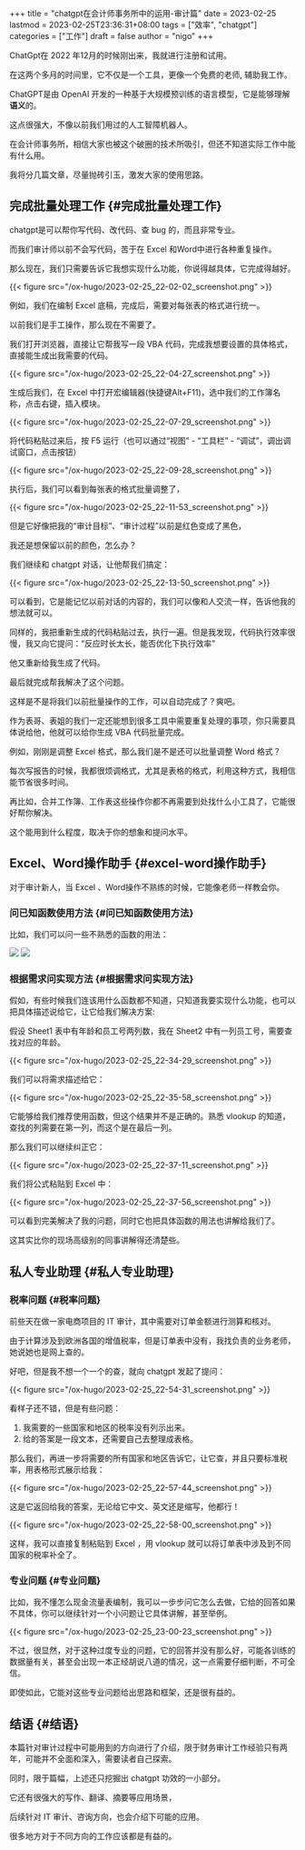 +++
title = "chatgpt在会计师事务所中的运用-审计篇"
date = 2023-02-25
lastmod = 2023-02-25T23:36:31+08:00
tags = ["效率", "chatgpt"]
categories = ["工作"]
draft = false
author = "nigo"
+++

ChatGpt在 2022 年12月的时候刚出来，我就进行注册和试用。

在这两个多月的时间里，它不仅是一个工具，更像一个免费的老师, 辅助我工作。

ChatGPT是由 OpenAI 开发的一种基于大规模预训练的语言模型，它是能够理解**语义**的。

这点很强大，不像以前我们用过的人工智障机器人。

在会计师事务所，相信大家也被这个破圈的技术所吸引，但还不知道实际工作中能有什么用。

我将分几篇文章，尽量抛砖引玉，激发大家的使用思路。


## 完成批量处理工作 {#完成批量处理工作}

chatgpt是可以帮你写代码、改代码、查 bug 的，而且非常专业。

而我们审计师以前不会写代码，苦于在 Excel 和Word中进行各种重复操作。

那么现在，我们只需要告诉它我想实现什么功能，你说得越具体，它完成得越好。

{{< figure src="/ox-hugo/2023-02-25_22-02-02_screenshot.png" >}}

例如，我们在编制 Excel 底稿，完成后，需要对每张表的格式进行统一。

以前我们是手工操作，那么现在不需要了。

我们打开浏览器，直接让它帮我写一段 VBA 代码，完成我想要设置的具体格式，直接能生成出我需要的代码。

{{< figure src="/ox-hugo/2023-02-25_22-04-27_screenshot.png" >}}

生成后我们，在 Excel 中打开宏编辑器(快捷键Alt+F11)，选中我们的工作簿名称，点击右键，插入模块。

{{< figure src="/ox-hugo/2023-02-25_22-07-29_screenshot.png" >}}

将代码粘贴过来后，按 F5 运行（也可以通过“视图” - “工具栏” - “调试”，调出调试窗口，点击按钮）

{{< figure src="/ox-hugo/2023-02-25_22-09-28_screenshot.png" >}}

执行后，我们可以看到每张表的格式批量调整了，

{{< figure src="/ox-hugo/2023-02-25_22-11-53_screenshot.png" >}}

但是它好像把我的“审计目标”、“审计过程”以前是红色变成了黑色，

我还是想保留以前的颜色，怎么办？

我们继续和 chatgpt 对话，让他帮我们搞定：

{{< figure src="/ox-hugo/2023-02-25_22-13-50_screenshot.png" >}}

可以看到，它是能记忆以前对话的内容的，我们可以像和人交流一样，告诉他我的想法就可以。

同样的，我把重新生成的代码粘贴过去，执行一遍。但是我发现，代码执行效率很慢，我又向它提问：“反应时长太长，能否优化下执行效率”

他又重新给我生成了代码。

最后就完成帮我解决了这个问题。

这样是不是将我们以前批量操作的工作，可以自动完成了？爽吧。

作为表哥、表姐的我们一定还能想到很多工具中需要重复处理的事项，你只需要具体说给他，他就可以给你生成 VBA 代码批量完成。

例如，刚刚是调整 Excel 格式，那么我们是不是还可以批量调整 Word 格式？

每次写报告的时候，我都很烦调格式，尤其是表格的格式，利用这种方式，我相信能节省很多时间。

再比如，合并工作簿、工作表这些操作你都不再需要到处找什么小工具了，它能很好帮你解决。

这个能用到什么程度，取决于你的想象和提问水平。


## Excel、Word操作助手 {#excel-word操作助手}

对于审计新人，当 Excel 、Word操作不熟练的时候，它能像老师一样教会你。


### 问已知函数使用方法 {#问已知函数使用方法}

比如，我们可以问一些不熟悉的函数的用法：

![](/ox-hugo/2023-02-25_22-24-50_screenshot.png)
![](/ox-hugo/2023-02-25_22-25-22_screenshot.png)


### 根据需求问实现方法 {#根据需求问实现方法}

假如，有些时候我们连该用什么函数都不知道，只知道我要实现什么功能，也可以把具体描述说给它，让它给我们解决方案:

假设 Sheet1 表中有年龄和员工号两列数，我在 Sheet2 中有一列员工号，需要查找对应的年龄。

{{< figure src="/ox-hugo/2023-02-25_22-34-29_screenshot.png" >}}

我们可以将需求描述给它：

{{< figure src="/ox-hugo/2023-02-25_22-35-58_screenshot.png" >}}

它能够给我们推荐使用函数，但这个结果并不是正确的。熟悉 vlookup 的知道，查找的列需要在第一列，而这个是在最后一列。

那么我们可以继续纠正它：

{{< figure src="/ox-hugo/2023-02-25_22-37-11_screenshot.png" >}}

我们将公式粘贴到 Excel 中：

{{< figure src="/ox-hugo/2023-02-25_22-37-56_screenshot.png" >}}

可以看到完美解决了我的问题，同时它也把具体函数的用法也讲解给我们了。

这其实比你的现场高级别的同事讲解得还清楚些。


## 私人专业助理 {#私人专业助理}


### 税率问题 {#税率问题}

前些天在做一家电商项目的 IT 审计，其中需要对订单金额进行测算和核对。

由于计算涉及到欧洲各国的增值税率，但是订单表中没有，我找负责的业务老师，她说她也是网上查的。

好吧，但是我不想一个一个的查，就向 chatgpt 发起了提问：

{{< figure src="/ox-hugo/2023-02-25_22-54-31_screenshot.png" >}}

看样子还不错，但是有些问题：

1.  我需要的一些国家和地区的税率没有列示出来。
2.  给的答案是一段文本，还需要自己去整理成表格。

那么我们，再进一步将需要的所有国家和地区告诉它，让它查，并且只要标准税率，用表格形式展示给我：

{{< figure src="/ox-hugo/2023-02-25_22-57-44_screenshot.png" >}}

这是它返回给我的答案，无论给它中文、英文还是缩写，他都行！

{{< figure src="/ox-hugo/2023-02-25_22-58-00_screenshot.png" >}}

这样，我可以直接复制粘贴到 Excel ，用 vlookup 就可以将订单表中涉及到不同国家的税率补全了。


### 专业问题 {#专业问题}

比如，我不懂怎么现金流量表编制，我可以一步步问它怎么去做，它给的回答如果不具体，你可以继续针对一个小问题让它具体讲解，甚至举例。

{{< figure src="/ox-hugo/2023-02-25_23-00-23_screenshot.png" >}}

不过，很显然，对于这种过度专业的问题，它的回答并没有那么好，可能各训练的数据量有关，甚至会出现一本正经胡说八道的情况，这一点需要仔细判断，不可全信。

即使如此，它能对这些专业问题给出思路和框架，还是很有益的。


## 结语 {#结语}

本篇针对审计过程中可能用到的方向进行了介绍，限于财务审计工作经验只有两年，可能并不全面和深入，需要读者自己探索。

同时，限于篇幅，上述还只挖掘出 chatgpt 功效的一小部分。

它还有很强大的写作、翻译、摘要等应用场景，

后续针对 IT 审计、咨询方向，也会介绍下可能的应用。

很多地方对于不同方向的工作应该都是有益的。
